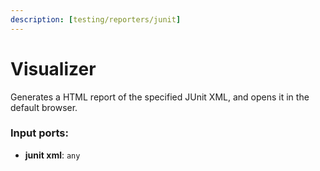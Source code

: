 ```yaml
---
description: [testing/reporters/junit]
---
```


# Visualizer

Generates a HTML report of the specified JUnit XML, and opens it in the default browser.

### Input ports:

* __junit xml__: ` any `

